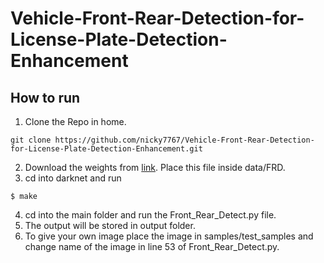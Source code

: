 # Vehicle-Front-Rear-Detection-for-License-Plate-Detection-Enhancement
## How to run
1. Clone the Repo in home.
```
git clone https://github.com/nicky7767/Vehicle-Front-Rear-Detection-for-License-Plate-Detection-Enhancement.git
```
2. Download the weights from [link](https://drive.google.com/file/d/1gD0NjgptC_ZxOoYY56cnN7I88UL2ei4G/view?usp=sharing). Place this file inside data/FRD.
3. cd into darknet and run 
```
$ make
```
4. cd into the main folder and run the Front_Rear_Detect.py file.
5. The output will be stored in output folder.
6. To give your own image place the image in samples/test_samples and change name of the image in line 53 of Front_Rear_Detect.py.
